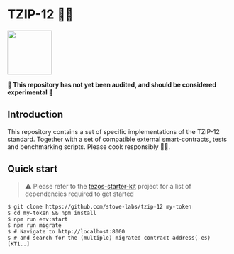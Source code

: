 # TZIP-12 👨‍🍳
<img src="https://stove-labs.com/logo_transparent.png" width="100px"/>

**🚨 This repository has not yet been audited, and should be considered experimental 🚨**

## Introduction
This repository contains a set of specific implementations of the TZIP-12 standard. Together with a set of compatible external smart-contracts, tests and benchmarking scripts. Please cook responsibly 👨‍🍳.

## Quick start

> ⚠️ Please refer to the [tezos-starter-kit](https://github.com/stove-labs/tezos-starter-kit#dependencies) project for a list of dependencies required to get started

```shell
$ git clone https://github.com/stove-labs/tzip-12 my-token
$ cd my-token && npm install
$ npm run env:start
$ npm run migrate 
$ # Navigate to http://localhost:8000 
$ # and search for the (multiple) migrated contract address(-es) [KT1..]
```
